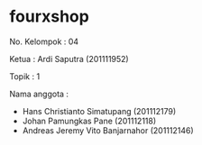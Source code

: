 # fourxshop

No. Kelompok : 04

Ketua : Ardi Saputra (201111952)

Topik : 1

Nama anggota :
- Hans Christianto Simatupang (201112179)
- Johan Pamungkas Pane (201112118)
- Andreas Jeremy Vito Banjarnahor (201112146)
